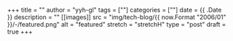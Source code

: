 +++
title = ""
author = "yyh-gl"
tags = [""]
categories = [""]
date = {{ .Date }}
description = ""
[[images]]
  src = "img/tech-blog/{{ now.Format "2006/01" }}/-/featured.png"
  alt = "featured"
  stretch = "stretchH"
type = "post"
draft = true
+++

